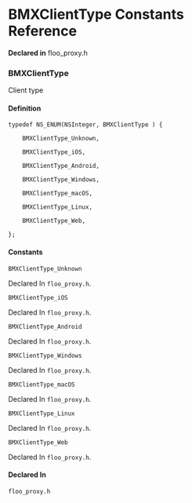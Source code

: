 # BMXClientType Constants Reference

  **Declared in** floo_proxy.h  

### BMXClientType

Client type

#### Definition
    typedef NS_ENUM(NSInteger, BMXClientType ) {   
        
        BMXClientType_Unknown,
        
        BMXClientType_iOS,
        
        BMXClientType_Android,
        
        BMXClientType_Windows,
        
        BMXClientType_macOS,
        
        BMXClientType_Linux,
        
        BMXClientType_Web,
        
    };

#### Constants

<a name="" title="BMXClientType_Unknown"></a><code>BMXClientType_Unknown</code>

   Declared In `floo_proxy.h`.

<a name="" title="BMXClientType_iOS"></a><code>BMXClientType_iOS</code>

   Declared In `floo_proxy.h`.

<a name="" title="BMXClientType_Android"></a><code>BMXClientType_Android</code>

   Declared In `floo_proxy.h`.

<a name="" title="BMXClientType_Windows"></a><code>BMXClientType_Windows</code>

   Declared In `floo_proxy.h`.

<a name="" title="BMXClientType_macOS"></a><code>BMXClientType_macOS</code>

   Declared In `floo_proxy.h`.

<a name="" title="BMXClientType_Linux"></a><code>BMXClientType_Linux</code>

   Declared In `floo_proxy.h`.

<a name="" title="BMXClientType_Web"></a><code>BMXClientType_Web</code>

   Declared In `floo_proxy.h`.

#### Declared In
`floo_proxy.h`

